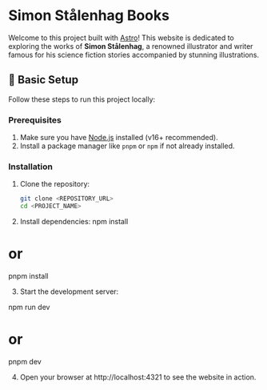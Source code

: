 # Simon Stålenhag Books

Welcome to this project built with [Astro](https://astro.build/)! This website is dedicated to exploring the works of **Simon Stålenhag**, a renowned illustrator and writer famous for his science fiction stories accompanied by stunning illustrations.

## 🚀 Basic Setup

Follow these steps to run this project locally:

### Prerequisites
1. Make sure you have [Node.js](https://nodejs.org/) installed (v16+ recommended).
2. Install a package manager like `pnpm` or `npm` if not already installed.

### Installation

1. Clone the repository:
   ```bash
   git clone <REPOSITORY_URL>
   cd <PROJECT_NAME>

2. Install dependencies:
npm install
# or
pnpm install

3. Start the development server:

npm run dev
# or
pnpm dev

4. Open your browser at http://localhost:4321 to see the website in action.
